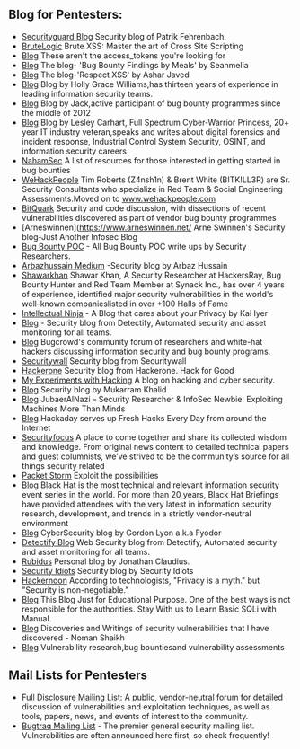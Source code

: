 ## Blog for Pentesters:

- [Securityguard Blog](https://blog.it-securityguard.com/) Security blog of Patrik Fehrenbach.
- [BruteLogic](https://brutelogic.com.br/blog/) Brute XSS: Master the art of Cross Site Scripting
- [Blog](https://philippeharewood.com/) These aren't the access_tokens you're looking for
- [Blog](https://seanmelia.wordpress.com/) The blog- 'Bug Bounty Findings by Meals' by Seanmelia
- [Blog](https://respectxss.blogspot.com/) The blog-'Respect XSS' by Ashar Javed
- [Blog](https://www.gracefulsecurity.com/) Blog by Holly Grace Williams,has thirteen years of experience in leading information security teams.
- [Blog](https://whitton.io/) Blog by Jack,active participant of bug bounty programmes since the middle of 2012
- [Blog](https://tisiphone.net/) Blog by Lesley Carhart, Full Spectrum Cyber-Warrior Princess, 20+ year IT industry veteran,speaks and writes about digital forensics and incident response, Industrial Control System Security, OSINT, and information security careers
- [NahamSec](https://github.com/nahamsec/Resources-for-Beginner-Bug-Bounty-Hunters) A list of resources for those interested in getting started in bug bounties
- [WeHackPeople](https://wehackpeople.tumblr.com/) Tim Roberts (Z4nsh1n) & Brent White (B!TK!LL3R) are Sr. Security Consultants who specialize in Red Team & Social Engineering Assessments.Moved on to www.wehackpeople.com
- [BitQuark](https://bitquark.co.uk/blog/) Security and code discussion, with dissections of recent vulnerabilities discovered as part of vendor bug bounty programmes
- [Arneswinnen](https://www.arneswinnen.net/ Arne Swinnen's Security blog-Just Another Infosec Blog
- [Bug Bounty POC](https://bugbountypoc.com/) - All Bug Bounty POC write ups by Security Researchers.
- [Arbazhussain Medium](https://medium.com/@arbazhussain/) -Security blog by Arbaz Hussain
- [Shawarkhan](https://www.shawarkhan.com/) Shawar Khan, A Security Researcher at HackersRay, Bug Bounty Hunter and Red Team Member at Synack Inc., has over 4 years of experience, identified major security vulnerabilities in the world's well-known companieslisted in over +100 Halls of Fame
- [Intellectual Ninja](https://blog.kaiiyer.ninja/) - A Blog that cares about your Privacy by Kai Iyer
- [Blog](https://blog.detectify.com/) - Security blog from Detectify, Automated security and asset monitoring for all teams.
- [Blog](https://forum.bugcrowd.com/) Bugcrowd's community forum of researchers and white-hat hackers discussing information security and bug bounty programs.
- [Securitywall](https://securitywall.co/blog.html/) Security blog from Securitywall
- [Hackerone](https://www.hackerone.com/blog) Security blog from Hackerone. Hack for Good
- [My Experiments with Hacking](https://www.gangte.net/) A blog on hacking and cyber security.
- [Blog](https://mukarramkhalid.com/) Security blog by Mukarram Khalid
- [Blog](https://jubaeralnaziwhitehat.wordpress.com/) JubaerAlNazi – Security Researcher & InfoSec Newbie: Exploiting Machines More Than Minds
- [Blog](https://hackaday.com/) Hackaday serves up Fresh Hacks Every Day from around the Internet
- [Securityfocus](https://www.securityfocus.com/) A place to come together and share its collected wisdom and knowledge. From original news content to detailed technical papers and guest columnists, we’ve strived to be the community’s source for all things security related
- [Packet Storm](https://packetstormsecurity.com/) Exploit the possibilities 
- [Blog](https://www.blackhat.com/) Black Hat is the most technical and relevant information security event series in the world. For more than 20 years, Black Hat Briefings have provided attendees with the very latest in information security research, development, and trends in a strictly vendor-neutral environment
- [Blog](https://sectools.org/) CyberSecurity blog by Gordon Lyon a.k.a Fyodor
- [Detectify Blog](https://labs.detectify.com/) Web Security blog from Detectify, Automated security and asset monitoring for all teams.
- [Rubidus](https://blog.rubidus.com/) Personal blog by Jonathan Claudius.
- [Security Idiots](https://www.securityidiots.com/) Security blog by Security Idiots
- [Hackernoon](https://hackernoon.com/tagged/security) According to technologists, "Privacy is a myth." but "Security is non-negotiable."
- [Blog](https://sqli-basic.blogspot.com/) This Blog Just for Educational Purpose. One of the best ways is not responsible for the authorities. Stay With us to Learn Basic SQLi with Manual.
- [Blog](https://bugbaba.blogspot.com/) Discoveries and Writings of security vulnerabilities that I have discovered - Noman Shaikh
- [Blog](https://vulnerability-lab.com/) Vulnerability research,bug bountiesand vulnerability assessments

## Mail Lists for Pentesters
- [Full Disclosure Mailing List](https://seclists.org/fulldisclosure/): A public, vendor-neutral forum for detailed discussion of vulnerabilities and exploitation techniques, as well as tools, papers, news, and events of interest to the community.
- [Bugtraq Mailing List](https://seclists.org/bugtraq/) - The premier general security mailing list. Vulnerabilities are often announced here first, so check frequently! 
